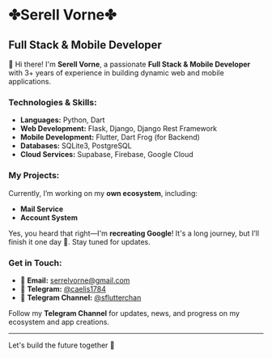 # ✤︎Serell Vorne✤︎

## Full Stack & Mobile Developer

👋 Hi there! I'm **Serell Vorne**, a passionate **Full Stack & Mobile Developer** with 3+ years of experience in building dynamic web and mobile applications. 

### Technologies & Skills:

- **Languages:** Python, Dart
- **Web Development:** Flask, Django, Django Rest Framework
- **Mobile Development:** Flutter, Dart Frog (for Backend)
- **Databases:** SQLite3, PostgreSQL
- **Cloud Services:** Supabase, Firebase, Google Cloud

### My Projects:

Currently, I’m working on my **own ecosystem**, including:
- **Mail Service** 
- **Account System**
  
Yes, you heard that right—I'm **recreating Google**! It's a long journey, but I’ll finish it one day 💪. Stay tuned for updates.

### Get in Touch:

- 📧 **Email:** [serrelvorne@gmail.com](mailto:serrelvorne@gmail.com)
- 📱 **Telegram:** [@caelis1784](https://t.me/caelis1784)
- 📢 **Telegram Channel:** [@sflutterchan](https://t.me/sflutterchan)

Follow my **Telegram Channel** for updates, news, and progress on my ecosystem and app creations.

---

Let's build the future together 🚀
